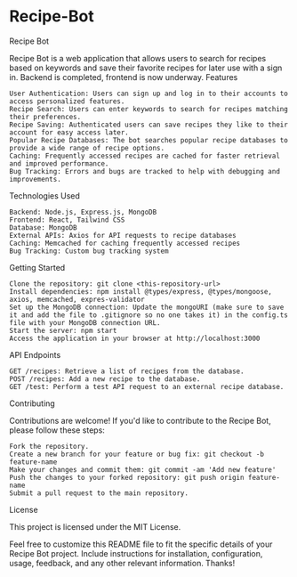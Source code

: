 # Recipe-Bot

Recipe Bot

Recipe Bot is a web application that allows users to search for recipes based on keywords and save their favorite recipes for later use with a sign in. Backend is completed, frontend is now underway.
Features 

    User Authentication: Users can sign up and log in to their accounts to access personalized features.
    Recipe Search: Users can enter keywords to search for recipes matching their preferences.
    Recipe Saving: Authenticated users can save recipes they like to their account for easy access later.
    Popular Recipe Databases: The bot searches popular recipe databases to provide a wide range of recipe options.
    Caching: Frequently accessed recipes are cached for faster retrieval and improved performance.
    Bug Tracking: Errors and bugs are tracked to help with debugging and improvements.

Technologies Used

    Backend: Node.js, Express.js, MongoDB
    Frontend: React, Tailwind CSS
    Database: MongoDB
    External APIs: Axios for API requests to recipe databases
    Caching: Memcached for caching frequently accessed recipes
    Bug Tracking: Custom bug tracking system

Getting Started

    Clone the repository: git clone <this-repository-url>
    Install dependencies: npm install @types/express, @types/mongoose, axios, memcached, expres-validator
    Set up the MongoDB connection: Update the mongoURI (make sure to save it and add the file to .gitignore so no one takes it) in the config.ts file with your MongoDB connection URL.
    Start the server: npm start
    Access the application in your browser at http://localhost:3000

API Endpoints

    GET /recipes: Retrieve a list of recipes from the database.
    POST /recipes: Add a new recipe to the database.
    GET /test: Perform a test API request to an external recipe database.

Contributing

Contributions are welcome! If you'd like to contribute to the Recipe Bot, please follow these steps:

    Fork the repository.
    Create a new branch for your feature or bug fix: git checkout -b feature-name
    Make your changes and commit them: git commit -am 'Add new feature'
    Push the changes to your forked repository: git push origin feature-name
    Submit a pull request to the main repository.

License

This project is licensed under the MIT License.

Feel free to customize this README file to fit the specific details of your Recipe Bot project. Include instructions for installation, configuration, usage, feedback, and any other relevant information. Thanks!
